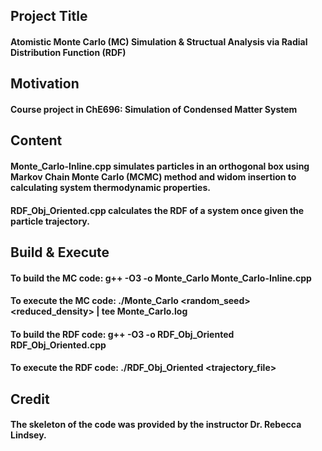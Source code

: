 ## Project Title 
#### Atomistic Monte Carlo (MC) Simulation & Structual Analysis via Radial Distribution Function (RDF)

## Motivation
#### Course project in ChE696: Simulation of Condensed Matter System

## Content
#### Monte_Carlo-Inline.cpp simulates particles in an orthogonal box using Markov Chain Monte Carlo (MCMC) method and widom insertion to calculating system thermodynamic properties. 
#### RDF_Obj_Oriented.cpp calculates the RDF of a system once given the particle trajectory.


## Build & Execute
#### To build the MC code: g++ -O3 -o Monte_Carlo Monte_Carlo-Inline.cpp
#### To execute the MC code: ./Monte_Carlo <random_seed> <reduced_density> | tee Monte_Carlo.log

#### To build the RDF code: g++ -O3 -o RDF_Obj_Oriented RDF_Obj_Oriented.cpp
#### To execute the RDF code: ./RDF_Obj_Oriented <trajectory_file>

## Credit
#### The skeleton of the code was provided by the instructor Dr. Rebecca Lindsey.
